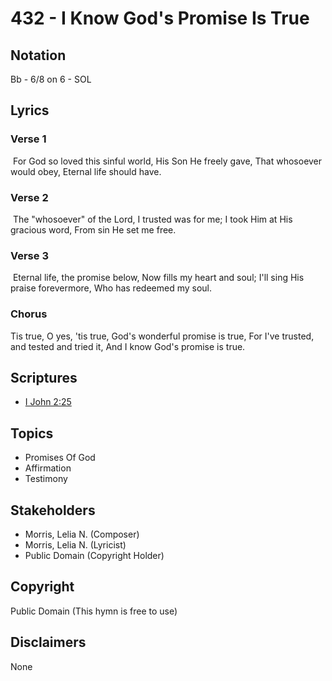 # 432 - I Know God's Promise Is True

## Notation

Bb - 6/8 on 6 - SOL

## Lyrics

### Verse 1

 For God so loved this sinful world, His Son He freely gave, That whosoever would obey, Eternal life should have.

### Verse 2

 The "whosoever" of the Lord, I trusted was for me; I took Him at His gracious word, From sin He set me free.

### Verse 3

 Eternal life, the promise below, Now fills my heart and soul; I'll sing His praise forevermore, Who has redeemed my soul. 

### Chorus

Tis true, O yes, 'tis true, God's wonderful promise is true, For I've trusted, and tested and tried it, And I know God's promise is true.


## Scriptures

- [I John 2:25](https://www.biblegateway.com/passage/?search=I%20John%202%3A25)

## Topics

- Promises Of God
- Affirmation
- Testimony

## Stakeholders

- Morris, Lelia N. (Composer)
- Morris, Lelia N. (Lyricist)
- Public Domain (Copyright Holder)

## Copyright

Public Domain
(This hymn is free to use)

## Disclaimers

None

